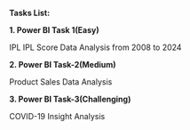 **Tasks List:**


**1. Power BI Task 1(Easy)**

IPL IPL Score Data Analysis from 2008 to 2024 


**2. Power BI Task-2(Medium)**

Product Sales Data Analysis


**3. Power BI Task-3(Challenging)**

COVID-19 Insight Analysis
